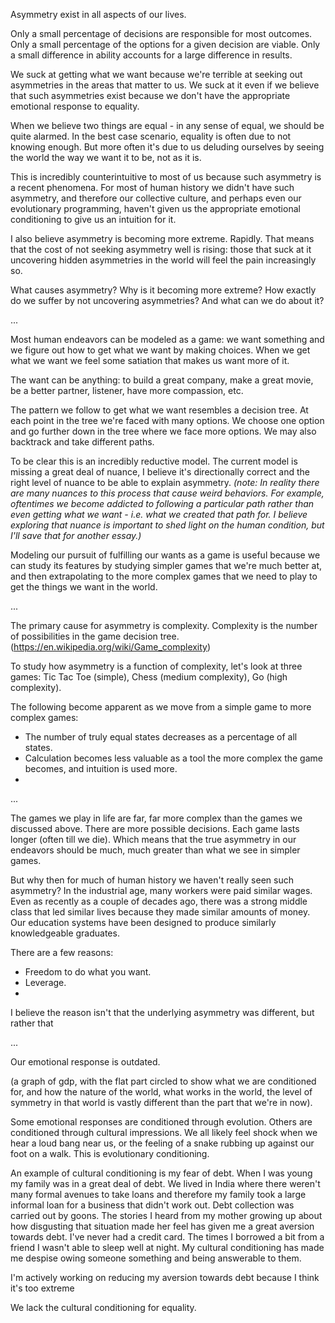 Asymmetry exist in all aspects of our lives.

Only a small percentage of decisions are responsible for most outcomes.
Only a small percentage of the options for a given decision are viable.
Only a small difference in ability accounts for a large difference in results.

We suck at getting what we want because we're terrible at seeking out asymmetries in the areas that matter to us. We suck at it even if we believe that such asymmetries exist because we don't have the appropriate emotional response to equality.

When we believe two things are equal - in any sense of equal, we should be quite alarmed. In the best case scenario, equality is often due to not knowing enough. But more often it's due to us deluding ourselves by seeing the world the way we want it to be, not as it is.

This is incredibly counterintuitive to most of us because such asymmetry is a recent phenomena. For most of human history we didn't have such asymmetry, and therefore our collective culture, and perhaps even our evolutionary programming, haven't given us the appropriate emotional conditioning to give us an intuition for it.

I also believe asymmetry is becoming more extreme. Rapidly. That means that the cost of not seeking asymmetry well is rising: those that suck at it uncovering hidden asymmetries in the world will feel the pain increasingly so.

What causes asymmetry? Why is it becoming more extreme? How exactly do we suffer by not uncovering asymmetries? And what can we do about it?

...

Most human endeavors can be modeled as a game: we want something and we figure out how to get what we want by making choices. When we get what we want we feel some satiation that makes us want more of it.

The want can be anything: to build a great company, make a great movie, be a better partner, listener, have more compassion, etc. 

The pattern we follow to get what we want resembles a decision tree. At each point in the tree we're faced with many options. We choose one option and go further down in the tree where we face more options. We may also backtrack and take different paths.

To be clear this is an incredibly reductive model. The current model is missing a great deal of nuance, I believe it's directionally correct and the right level of nuance to be able to explain asymmetry. *(note: In reality there are many nuances to this process that cause weird behaviors. For example, oftentimes we become addicted to following a particular path rather than even getting what we want - i.e. what we created that path for. I believe exploring that nuance is important to shed light on the human condition, but I'll save that for another essay.)*

Modeling our pursuit of fulfilling our wants as a game is useful because we can study its features by studying simpler games that we're much better at, and then extrapolating to the more complex games that we need to play to get the things we want in the world.

...

The primary cause for asymmetry is complexity. Complexity is the number of possibilities in the game decision tree. (https://en.wikipedia.org/wiki/Game_complexity)

To study how asymmetry is a function of complexity, let's look at three games: Tic Tac Toe (simple), Chess (medium complexity), Go (high complexity).

The following become apparent as we move from a simple game to more complex games:
- The number of truly equal states decreases as a percentage of all states.
- Calculation becomes less valuable as a tool the more complex the game becomes, and intuition is used more.
- 


...

The games we play in life are far, far more complex than the games we discussed above. There are more possible decisions. Each game lasts longer (often till we die). Which means that the true asymmetry in our endeavors should be much, much greater than what we see in simpler games.

But why then for much of human history we haven't really seen such asymmetry? In the industrial age, many workers were paid similar wages. Even as recently as a couple of decades ago, there was a strong middle class that led similar lives because they made similar amounts of money. Our education systems have been designed to produce similarly knowledgeable graduates.

There are a few reasons:
- Freedom to do what you want.
- Leverage.
- 

I believe the reason isn't that the underlying asymmetry was different, but rather that 

...

Our emotional response is outdated.

(a graph of gdp, with the flat part circled to show what we are conditioned for, and how the nature of the world, what works in the world, the level of symmetry in that world is vastly different than the part that we're in now).

Some emotional responses are conditioned through evolution. Others are conditioned through cultural impressions. We all likely feel shock when we hear a loud bang near us, or the feeling of a snake rubbing up against our foot on a walk. This is evolutionary conditioning.

An example of cultural conditioning is my fear of debt. When I was young my family was in a great deal of debt. We lived in India where there weren't many formal avenues to take loans and therefore my family took a large informal loan for a business that didn't work out. Debt collection was carried out by goons. The stories I heard from my mother growing up about how disgusting that situation made her feel has given me a great aversion towards debt. I've never had a credit card. The times I borrowed a bit from a friend I wasn't able to sleep well at night. My cultural conditioning has made me despise owing someone something and being answerable to them.

I'm actively working on reducing my aversion towards debt because I think it's too extreme 

We lack the cultural conditioning for equality.

